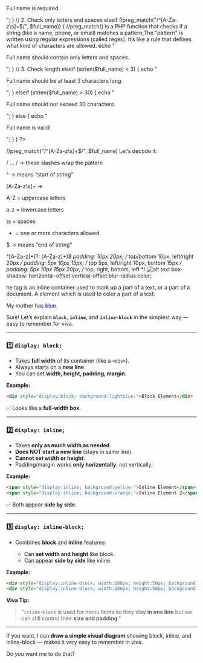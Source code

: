 <?php
if ($_SERVER["REQUEST_METHOD"] == "POST") {
  $full_name = $_POST["full_name"];

  // 1. Check if empty
  if (empty($full_name)) {
    echo "<p class='error'>Full name is required.</p>";
  }
  // 2. Check only letters and spaces
  elseif (!preg_match("/^[A-Za-z\s]+$/", $full_name)) { //preg_match() is a PHP function that checks if a string (like a name, phone, or email) matches a pattern,The “pattern” is written using regular expressions (called regex).
It’s like a rule that defines what kind of characters are allowed.
    echo "<p class='error'>Full name should contain only letters and spaces.</p>";
  }
  // 3. Check length
  elseif (strlen($full_name) < 3) {
    echo "<p class='error'>Full name should be at least 3 characters long.</p>";
  }
  elseif (strlen($full_name) > 30) {
    echo "<p class='error'>Full name should not exceed 30 characters.</p>";
  }
  else {
    echo "<p class='success'>Full name is valid!</p>";
  }
}
?>
//preg_match("/^[A-Za-z\s]+$/", $full_name)
Let’s decode it:

/ ... / → these slashes wrap the pattern

^ → means “start of string”

[A-Za-z\s]+ →

A-Z = uppercase letters

a-z = lowercase letters

\s = spaces

+ = one or more characters allowed

$ → means “end of string”

^[A-Za-z]+(?: [A-Za-z]+)*$
padding: 10px 20px;       /* top/bottom 10px, left/right 20px */
padding: 5px 10px 15px;   /* top 5px, left/right 10px, bottom 15px */
padding: 5px 10px 15px 20px; /* top, right, bottom, left */
![alt text](image.png)
box-shadow: horizontal-offset vertical-offset blur-radius color;

he <span> tag is an inline container used to mark up a part of a text, or a part of a document.
A <span> element which is used to color a part of a text:

<p>My mother has <span style="color:blue">blue</span>

Sure! Let’s explain **`block`**, **`inline`**, and **`inline-block`** in the simplest way — easy to remember for viva.

---

### **1️⃣ `display: block;`**

* Takes **full width** of its container (like a `<div>`).
* Always starts on a **new line**.
* You can set **width, height, padding, margin**.

**Example:**

```html
<div style="display:block; background:lightblue;">Block Element</div>
```

✅ Looks like a **full-width box**.

---

### **2️⃣ `display: inline;`**

* Takes **only as much width as needed**.
* **Does NOT start a new line** (stays in same line).
* **Cannot set width or height**.
* Padding/margin works **only horizontally**, not vertically.

**Example:**

```html
<span style="display:inline; background:yellow;">Inline Element</span>
<span style="display:inline; background:orange;">Inline Element 2</span>
```

✅ Both appear **side by side**.

---

### **3️⃣ `display: inline-block;`**

* Combines **block** and **inline** features:

  * Can **set width and height** like block.
  * Can appear **side by side** like inline.

**Example:**

```html
<div style="display:inline-block; width:100px; height:50px; background:green;">Inline-block</div>
<div style="display:inline-block; width:100px; height:50px; background:red;">Inline-block</div>
```

**Viva Tip:**

> “`inline-block` is used for menu items so they stay **in one line** but we can still control their **size and padding**.”

---

If you want, I can **draw a simple visual diagram** showing block, inline, and inline-block — makes it very easy to remember in viva.

Do you want me to do that?
